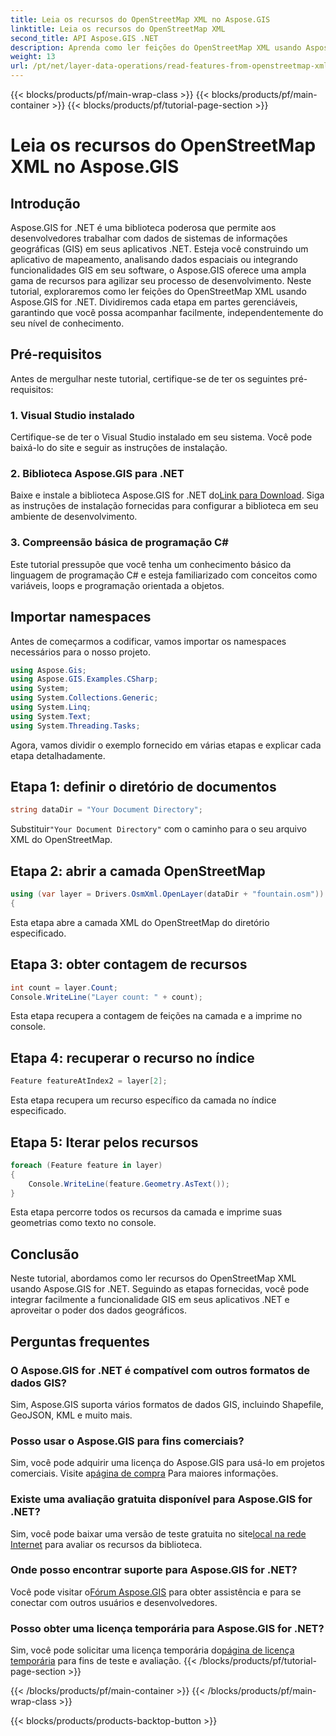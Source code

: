 ```yaml
---
title: Leia os recursos do OpenStreetMap XML no Aspose.GIS
linktitle: Leia os recursos do OpenStreetMap XML
second_title: API Aspose.GIS .NET
description: Aprenda como ler feições do OpenStreetMap XML usando Aspose.GIS for .NET. Tutorial passo a passo com exemplos de código.
weight: 13
url: /pt/net/layer-data-operations/read-features-from-openstreetmap-xml/
---
```


{{< blocks/products/pf/main-wrap-class >}}
{{< blocks/products/pf/main-container >}}
{{< blocks/products/pf/tutorial-page-section >}}

# Leia os recursos do OpenStreetMap XML no Aspose.GIS

## Introdução
Aspose.GIS for .NET é uma biblioteca poderosa que permite aos desenvolvedores trabalhar com dados de sistemas de informações geográficas (GIS) em seus aplicativos .NET. Esteja você construindo um aplicativo de mapeamento, analisando dados espaciais ou integrando funcionalidades GIS em seu software, o Aspose.GIS oferece uma ampla gama de recursos para agilizar seu processo de desenvolvimento.
Neste tutorial, exploraremos como ler feições do OpenStreetMap XML usando Aspose.GIS for .NET. Dividiremos cada etapa em partes gerenciáveis, garantindo que você possa acompanhar facilmente, independentemente do seu nível de conhecimento.
## Pré-requisitos
Antes de mergulhar neste tutorial, certifique-se de ter os seguintes pré-requisitos:
### 1. Visual Studio instalado
Certifique-se de ter o Visual Studio instalado em seu sistema. Você pode baixá-lo do site e seguir as instruções de instalação.
### 2. Biblioteca Aspose.GIS para .NET
 Baixe e instale a biblioteca Aspose.GIS for .NET do[Link para Download](https://releases.aspose.com/gis/net/). Siga as instruções de instalação fornecidas para configurar a biblioteca em seu ambiente de desenvolvimento.
### 3. Compreensão básica de programação C#
Este tutorial pressupõe que você tenha um conhecimento básico da linguagem de programação C# e esteja familiarizado com conceitos como variáveis, loops e programação orientada a objetos.
## Importar namespaces
Antes de começarmos a codificar, vamos importar os namespaces necessários para o nosso projeto.

```csharp
using Aspose.Gis;
using Aspose.GIS.Examples.CSharp;
using System;
using System.Collections.Generic;
using System.Linq;
using System.Text;
using System.Threading.Tasks;
```

Agora, vamos dividir o exemplo fornecido em várias etapas e explicar cada etapa detalhadamente.
## Etapa 1: definir o diretório de documentos
```csharp
string dataDir = "Your Document Directory";
```
 Substituir`"Your Document Directory"` com o caminho para o seu arquivo XML do OpenStreetMap.
## Etapa 2: abrir a camada OpenStreetMap
```csharp
using (var layer = Drivers.OsmXml.OpenLayer(dataDir + "fountain.osm"))
{
```
Esta etapa abre a camada XML do OpenStreetMap do diretório especificado.
## Etapa 3: obter contagem de recursos
```csharp
int count = layer.Count;
Console.WriteLine("Layer count: " + count);
```
Esta etapa recupera a contagem de feições na camada e a imprime no console.
## Etapa 4: recuperar o recurso no índice
```csharp
Feature featureAtIndex2 = layer[2];
```
Esta etapa recupera um recurso específico da camada no índice especificado.
## Etapa 5: Iterar pelos recursos
```csharp
foreach (Feature feature in layer)
{
    Console.WriteLine(feature.Geometry.AsText());
}
```
Esta etapa percorre todos os recursos da camada e imprime suas geometrias como texto no console.
## Conclusão
Neste tutorial, abordamos como ler recursos do OpenStreetMap XML usando Aspose.GIS for .NET. Seguindo as etapas fornecidas, você pode integrar facilmente a funcionalidade GIS em seus aplicativos .NET e aproveitar o poder dos dados geográficos.
## Perguntas frequentes
### O Aspose.GIS for .NET é compatível com outros formatos de dados GIS?
Sim, Aspose.GIS suporta vários formatos de dados GIS, incluindo Shapefile, GeoJSON, KML e muito mais.
### Posso usar o Aspose.GIS para fins comerciais?
Sim, você pode adquirir uma licença do Aspose.GIS para usá-lo em projetos comerciais. Visite a[página de compra](https://purchase.aspose.com/buy) Para maiores informações.
### Existe uma avaliação gratuita disponível para Aspose.GIS for .NET?
 Sim, você pode baixar uma versão de teste gratuita no site[local na rede Internet](https://releases.aspose.com/) para avaliar os recursos da biblioteca.
### Onde posso encontrar suporte para Aspose.GIS for .NET?
 Você pode visitar o[Fórum Aspose.GIS](https://forum.aspose.com/c/gis/33) para obter assistência e para se conectar com outros usuários e desenvolvedores.
### Posso obter uma licença temporária para Aspose.GIS for .NET?
 Sim, você pode solicitar uma licença temporária do[página de licença temporária](https://purchase.aspose.com/temporary-license/) para fins de teste e avaliação.
{{< /blocks/products/pf/tutorial-page-section >}}

{{< /blocks/products/pf/main-container >}}
{{< /blocks/products/pf/main-wrap-class >}}

{{< blocks/products/products-backtop-button >}}
